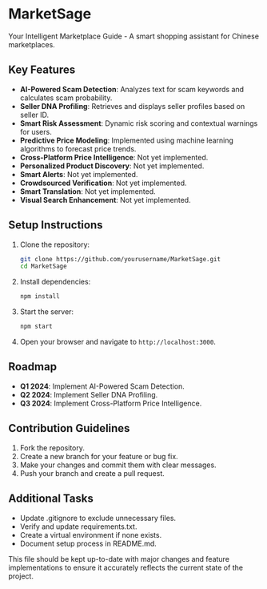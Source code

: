 # MarketSage

Your Intelligent Marketplace Guide - A smart shopping assistant for Chinese marketplaces.

## Key Features

- **AI-Powered Scam Detection**: Analyzes text for scam keywords and calculates scam probability.
- **Seller DNA Profiling**: Retrieves and displays seller profiles based on seller ID.
- **Smart Risk Assessment**: Dynamic risk scoring and contextual warnings for users.
- **Predictive Price Modeling**: Implemented using machine learning algorithms to forecast price trends.
- **Cross-Platform Price Intelligence**: Not yet implemented.
- **Personalized Product Discovery**: Not yet implemented.
- **Smart Alerts**: Not yet implemented.
- **Crowdsourced Verification**: Not yet implemented.
- **Smart Translation**: Not yet implemented.
- **Visual Search Enhancement**: Not yet implemented.

## Setup Instructions

1. Clone the repository:

   ```bash
   git clone https://github.com/yourusername/MarketSage.git
   cd MarketSage
   ```

2. Install dependencies:

   ```bash
   npm install
   ```

3. Start the server:

   ```bash
   npm start
   ```

4. Open your browser and navigate to `http://localhost:3000`.

## Roadmap

- **Q1 2024**: Implement AI-Powered Scam Detection.
- **Q2 2024**: Implement Seller DNA Profiling.
- **Q3 2024**: Implement Cross-Platform Price Intelligence.

## Contribution Guidelines

1. Fork the repository.
2. Create a new branch for your feature or bug fix.
3. Make your changes and commit them with clear messages.
4. Push your branch and create a pull request.

## Additional Tasks

- Update .gitignore to exclude unnecessary files.
- Verify and update requirements.txt.
- Create a virtual environment if none exists.
- Document setup process in README.md.

This file should be kept up-to-date with major changes and feature implementations to ensure it accurately reflects the current state of the project.
